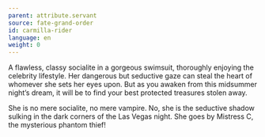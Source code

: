 ```yaml
---
parent: attribute.servant
source: fate-grand-order
id: carmilla-rider
language: en
weight: 0
---
```


A flawless, classy socialite in a gorgeous swimsuit, thoroughly enjoying the celebrity lifestyle. Her dangerous but seductive gaze can steal the heart of whomever she sets her eyes upon. But as you awaken from this midsummer night’s dream, it will be to find your best protected treasures stolen away.

She is no mere socialite, no mere vampire. No, she is the seductive shadow sulking in the dark corners of the Las Vegas night. She goes by Mistress C, the mysterious phantom thief!
